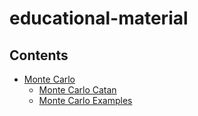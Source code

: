# educational-material

## Contents

- [Monte Carlo](#monte-carlo)
    - [Monte Carlo Catan](#monte-carlo/monte-carlo-catan.py)
    - [Monte Carlo Examples](#monte-carlo/monte-carlo-examples.py)

